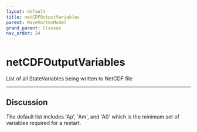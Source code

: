 ```yaml
---
layout: default
title: netCDFOutputVariables
parent: WaveVortexModel
grand_parent: Classes
nav_order: 24
---
```


#  netCDFOutputVariables

List of all StateVariables being written to NetCDF file


---

## Discussion
The default list includes 'Ap', 'Am', and 'A0' which is the
  minimum set of variables required for a restart.
